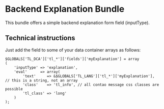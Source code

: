 # Backend Explanation Bundle

This bundle offers a simple backend explanation form field (inputType).

## Technical instructions

Just add the field to some of your data container arrays as follows:

```
$GLOBALS['TL_DCA']['tl_*']['fields']['myExplanation'] = array
(
    'inputType' => 'explanation',
    'eval'      => array(
        'text'     => &$GLOBALS['TL_LANG']['tl_*']['myExplanation'], // this is a string, not an array
        'class'    => 'tl_info', // all contao message css classes are possible
        'tl_class' => 'long'
    )
);
```